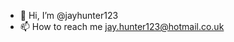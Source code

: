 
- 👋 Hi, I’m @jayhunter123
- 📫 How to reach me jay.hunter123@hotmail.co.uk

<!---
jayhunter123/jayhunter123 is a ✨ special ✨ repository because its `README.md` (this file) appears on your GitHub profile.
You can click the Preview link to take a look at your changes.
--->
